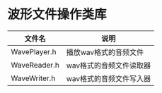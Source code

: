 # 波形文件操作类库

文件名|说明
----|----
WavePlayer.h|播放wav格式的音频文件
WaveReader.h|wav格式的音频文件读取器
WaveWriter.h|wav格式的音频文件写入器
